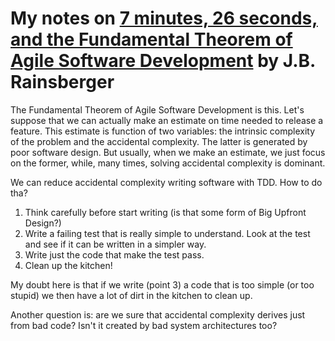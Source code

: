 # My notes on [7 minutes, 26 seconds, and the Fundamental Theorem of Agile Software Development](https://www.youtube.com/watch?v=WSes_PexXcA) by J.B. Rainsberger

The Fundamental Theorem of Agile Software Development is this. Let's suppose that we can actually make an estimate on time needed to release a feature. This estimate is function of two variables: the intrinsic complexity of the problem and the accidental complexity. The latter is generated by poor software design.
But usually, when we make an estimate, we just focus on the former, while, many times, solving accidental complexity is dominant.

We can reduce accidental complexity writing software with TDD. How to do tha?
1) Think carefully before start writing (is that some form of Big Upfront Design?)
2) Write a failing test that is really simple to understand. Look at the test and see if it can be written in a simpler way.
3) Write just the code that make the test pass.
4) Clean up the kitchen!

My doubt here is that if we write (point 3) a code that is too simple (or too stupid) we then have a lot of dirt in the kitchen to clean up.

Another question is: are we sure that accidental complexity derives just from bad code? Isn't it created by bad system architectures too?

